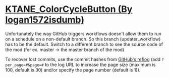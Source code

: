 # [KTANE_ColorCycleButton (By logan1572isdumb)](https://github.com/logan1572isdumb/KTANE_ColorCycleButton)

Unfortunately the way GitHub triggers workflows doesn't allow them to run on a schedule on a non-default branch. So this branch (updater_workflow) has to be the default. Switch to a different branch to see the source code of the mod (for ex. master -> the master branch of the mod)

To recover lost commits, use the commit hashes from [GitHub's reflog](https://api.github.com/repos/KtaneModules/KTANE_ColorCycleButton-logan1572isdumb/events) (add `?per_page=#&page=#` to the log URL to increase the page size (maximum is 100, default is 30) and/or specify the page number (default is 1)).
